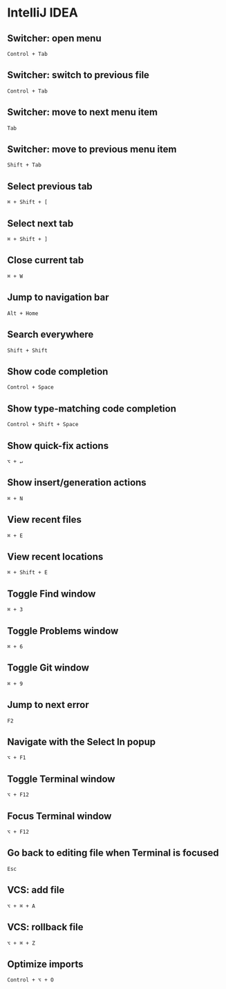 # IntelliJ IDEA

## Switcher: open menu

`Control + Tab`

## Switcher: switch to previous file

`Control + Tab`

## Switcher: move to next menu item

`Tab`

## Switcher: move to previous menu item

`Shift + Tab`

## Select previous tab

`⌘ + Shift + [`

## Select next tab

`⌘ + Shift + ]`

## Close current tab

`⌘ + W`

## Jump to navigation bar

`Alt + Home`

## Search everywhere

`Shift + Shift`

## Show code completion

`Control + Space`

## Show type-matching code completion

`Control + Shift + Space`

## Show quick-fix actions

`⌥ + ↵`

## Show insert/generation actions

`⌘ + N`

## View recent files

`⌘ + E`

## View recent locations

`⌘ + Shift + E`

## Toggle Find window

`⌘ + 3`

## Toggle Problems window

`⌘ + 6`

## Toggle Git window

`⌘ + 9`

## Jump to next error

`F2`

## Navigate with the Select In popup

`⌥ + F1`

## Toggle Terminal window

`⌥ + F12`

## Focus Terminal window

`⌥ + F12`

## Go back to editing file when Terminal is focused

`Esc`

## VCS: add file

`⌥ + ⌘ + A`

## VCS: rollback file

`⌥ + ⌘ + Z`

## Optimize imports

`Control + ⌥ + O`
